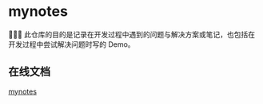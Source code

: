 # mynotes

:tada::pencil::rocket: 此仓库的目的是记录在开发过程中遇到的问题与解决方案或笔记，也包括在开发过程中尝试解决问题时写的 Demo。

## 在线文档

[mynotes](http://hyuenians.gitee.io/mynotes)
